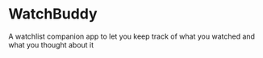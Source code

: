 # WatchBuddy
A watchlist companion app to let you keep track of what you watched and what you thought about it
